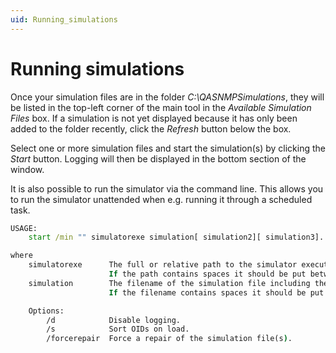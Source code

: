 ```yaml
---
uid: Running_simulations
---
```


# Running simulations

Once your simulation files are in the folder *C:\\QASNMPSimulations*, they will be listed in the top-left corner of the main tool in the *Available Simulation Files* box. If a simulation is not yet displayed because it has only been added to the folder recently, click the *Refresh* button below the box.

Select one or more simulation files and start the simulation(s) by clicking the *Start* button. Logging will then be displayed in the bottom section of the window.

It is also possible to run the simulator via the command line.
This allows you to run the simulator unattended when e.g. running it through a scheduled task.

```cmd  
USAGE:
    start /min "" simulatorexe simulation[ simulation2][ simulation3]... [/d] [/s] [/forcerepair]

where
    simulatorexe      The full or relative path to the simulator executable file.
                      If the path contains spaces it should be put between double quotes.
    simulation        The filename of the simulation file including the extension.
                      If the filename contains spaces it should be put between double quotes.

    Options:
        /d            Disable logging.
        /s            Sort OIDs on load.
        /forcerepair  Force a repair of the simulation file(s).
```